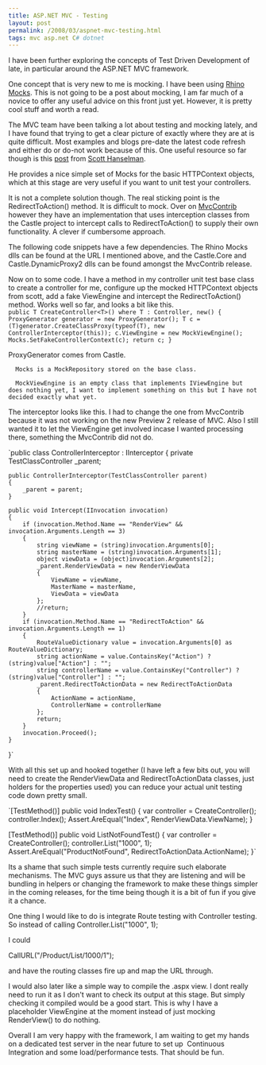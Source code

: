 ```yaml
---
title: ASP.NET MVC - Testing
layout: post
permalink: /2008/03/aspnet-mvc-testing.html
tags: mvc asp.net C# dotnet
---
```



I have been further exploring the concepts of Test Driven Development of late, in particular around the ASP.NET MVC framework.  
  
One concept that is very new to me is mocking. I have been using [Rhino Mocks](http://ayende.com/projects/rhino-mocks.aspx). This is not going to be a post about mocking, I am far much of a novice to offer any useful advice on this front just yet. However, it is pretty cool stuff and worth a read.  
  
The MVC team have been talking a lot about testing and mocking lately, and I have found that trying to get a clear picture of exactly where they are at is quite difficult. Most examples and blogs pre-date the latest code refresh and either do or do-not work because of this. One useful resource so far though is this [post](http://www.hanselman.com/blog/ASPNETMVCSessionAtMix08TDDAndMvcMockHelpers.aspx) from [Scott Hanselman](http://feeds.feedburner.com/ScottHanselman).  
  
He provides a nice simple set of Mocks for the basic HTTPContext objects, which at this stage are very useful if you want to unit test your controllers.  
  
It is not a complete solution though. The real sticking point is the RedirectToAction() method. It is difficult to mock. Over on [MvcContrib](http://www.codeplex.com/MVCContrib/Wiki/View.aspx?title=TestHelper&referringTitle=Documentation) however they have an implementation that uses interception classes from the Castle project to intercept calls to RedirectToAction() to supply their own functionality. A clever if cumbersome approach.  
  
The following code snippets have a few dependencies. The Rhino Mocks dlls can be found at the URL I mentioned above, and the Castle.Core and Castle.DynamicProxy2 dlls can be found amongst the MvcContrib release.  
  
Now on to some code. I have a method in my controller unit test base class to create a controller for me, configure up the mocked HTTPContext objects from scott, add a fake ViewEngine and intercept the RedirectToAction() method. Works well so far, and looks a bit like this.  
     `public T CreateController<T>() where T : Controller, new()
{
    ProxyGenerator generator = new ProxyGenerator();
    T c = (T)generator.CreateClassProxy(typeof(T), new ControllerInterceptor(this));
    c.ViewEngine = new MockViewEngine();
    Mocks.SetFakeControllerContext(c);
    return c;
}`




  
ProxyGenerator comes from Castle.

      Mocks is a MockRepository stored on the base class.

      MockViewEngine is an empty class that implements IViewEngine but does nothing yet, I want to implement something on this but I have not decided exactly what yet.  




The interceptor looks like this. I had to change the one from MvcContrib because it was not working on the new Preview 2 release of MVC. Also I still wanted it to let the ViewEngine get involved incase I wanted processing there, something the MvcContrib did not do.  



  `public class ControllerInterceptor : IInterceptor
{
    private TestClassController _parent;

    public ControllerInterceptor(TestClassController parent)
    {
        _parent = parent;
    }

    public void Intercept(IInvocation invocation)
    {
        if (invocation.Method.Name == "RenderView" && invocation.Arguments.Length == 3)
        {
            string viewName = (string)invocation.Arguments[0];
            string masterName = (string)invocation.Arguments[1];
            object viewData = (object)invocation.Arguments[2];
            _parent.RenderViewData = new RenderViewData
            {
                ViewName = viewName,
                MasterName = masterName,
                ViewData = viewData
            };
            //return;
        }
        if (invocation.Method.Name == "RedirectToAction" && invocation.Arguments.Length == 1)
        {
            RouteValueDictionary value = invocation.Arguments[0] as RouteValueDictionary;
            string actionName = value.ContainsKey("Action") ? (string)value["Action"] : "";
            string controllerName = value.ContainsKey("Controller") ? (string)value["Controller"] : "";
            _parent.RedirectToActionData = new RedirectToActionData
            {
                ActionName = actionName,
                ControllerName = controllerName
            };
            return;
        }
        invocation.Proceed();
    }
}`




With all this set up and hooked together (I have left a few bits out, you will need to create the RenderViewData and RedirectToActionData classes, just holders for the properties used) you can reduce your actual unit testing code down pretty small.  



  `[TestMethod()]
public void IndexTest()
{
    var controller = CreateController<HomeController>();
    controller.Index();
    Assert.AreEqual("Index", RenderViewData.ViewName);
}


[TestMethod()]
public void ListNotFoundTest()
{
    var controller = CreateController<ProductController>();
    controller.List("1000", 1);
    Assert.AreEqual("ProductNotFound", RedirectToActionData.ActionName);
}`




Its a shame that such simple tests currently require such elaborate mechanisms. The MVC guys assure us that they are listening and will be bundling in helpers or changing the framework to make these things simpler in the coming releases, for the time being though it is a bit of fun if you give it a chance.  



One thing I would like to do is integrate Route testing with Controller testing. So instead of calling 
  Controller.List("1000", 1); 

  I could 

  CallURL("/Product/List/1000/1");

  and have the routing classes fire up and map the URL through.  



I would also later like a simple way to compile the .aspx view. I dont really need to run it as I don't want to check its output at this stage. But simply checking it compiled would be a good start. This is why I have a placeholder ViewEngine at the moment instead of just mocking RenderView() to do nothing.  



Overall I am very happy with the framework, I am waiting to get my hands on a dedicated test server in the near future to set up  Continuous Integration and some load/performance tests. That should be fun.  

